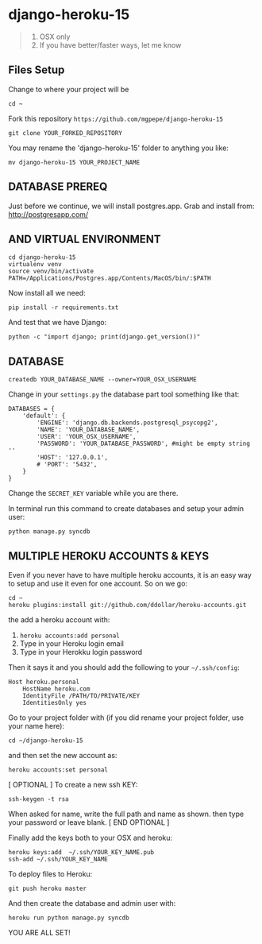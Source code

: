 django-heroku-15
================

> 1. OSX only
> 2. If you have better/faster ways, let me know

Files Setup
-----------

Change to where your project will be

    cd ~

Fork this repository `https://github.com/mgpepe/django-heroku-15`

    git clone YOUR_FORKED_REPOSITORY

You may rename the 'django-heroku-15' folder to anything you like:

    mv django-heroku-15 YOUR_PROJECT_NAME

DATABASE PREREQ
--------------------------------

Just before we continue, we will install postgres.app. Grab and install from: http://postgresapp.com/


AND VIRTUAL ENVIRONMENT
-----------------------

    cd django-heroku-15
    virtualenv venv
    source venv/bin/activate
    PATH=/Applications/Postgres.app/Contents/MacOS/bin/:$PATH

Now install all we need:

    pip install -r requirements.txt

And test that we have Django:

    python -c "import django; print(django.get_version())"

DATABASE
--------

    createdb YOUR_DATABASE_NAME --owner=YOUR_OSX_USERNAME
    
Change in your `settings.py` the database part tool something like that:
    
    DATABASES = {
        'default': {
            'ENGINE': 'django.db.backends.postgresql_psycopg2',
            'NAME': 'YOUR_DATABASE_NAME',
            'USER': 'YOUR_OSX_USERNAME',
            'PASSWORD': 'YOUR_DATABASE_PASSWORD', #might be empty string ''
            'HOST': '127.0.0.1',
            # 'PORT': '5432',
        }
    }

Change the `SECRET_KEY` variable while you are there.

In terminal run this command to create databases and setup your admin user:

    python manage.py syncdb

MULTIPLE HEROKU ACCOUNTS & KEYS
-------------------------------

Even if you never have to have multiple heroku accounts, it is an easy way to setup and use it even for one account. So on we go:

    cd ~
    heroku plugins:install git://github.com/ddollar/heroku-accounts.git
    
the add a heroku account with:

1. `heroku accounts:add personal`
2. Type in your Heroku login email
3. Type in your Herokku login password

Then it says it and you should add the following to your `~/.ssh/config`:

    Host heroku.personal
        HostName heroku.com
        IdentityFile /PATH/TO/PRIVATE/KEY
        IdentitiesOnly yes

Go to your project folder with (if you did rename your project folder, use your name here):

    cd ~/django-heroku-15
    
and then set the new account as:

    heroku accounts:set personal
    
[ OPTIONAL ] To create a new ssh KEY:

    ssh-keygen -t rsa
    
When asked for name, write the full path and name as shown. then type your password or leave blank.
[ END OPTIONAL ]

Finally add the keys both to your OSX and heroku:

    heroku keys:add  ~/.ssh/YOUR_KEY_NAME.pub
    ssh-add ~/.ssh/YOUR_KEY_NAME
    
To deploy files to Heroku:

    git push heroku master
    
And then create the database and admin user with:

    heroku run python manage.py syncdb
    
YOU ARE ALL SET!
